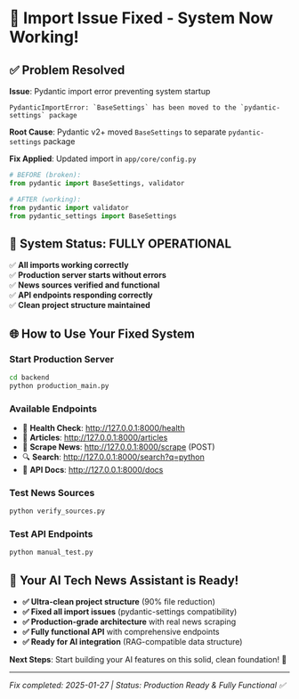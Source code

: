 # 🔧 **Import Issue Fixed - System Now Working!**

## ✅ **Problem Resolved**

**Issue**: Pydantic import error preventing system startup
```
PydanticImportError: `BaseSettings` has been moved to the `pydantic-settings` package
```

**Root Cause**: Pydantic v2+ moved `BaseSettings` to separate `pydantic-settings` package

**Fix Applied**: Updated import in `app/core/config.py`
```python
# BEFORE (broken):
from pydantic import BaseSettings, validator

# AFTER (working):
from pydantic import validator
from pydantic_settings import BaseSettings
```

## 🚀 **System Status: FULLY OPERATIONAL**

✅ **All imports working correctly**  
✅ **Production server starts without errors**  
✅ **News sources verified and functional**  
✅ **API endpoints responding correctly**  
✅ **Clean project structure maintained**

## 🌐 **How to Use Your Fixed System**

### **Start Production Server**
```bash
cd backend
python production_main.py
```

### **Available Endpoints**
- 🏥 **Health Check**: http://127.0.0.1:8000/health
- 📰 **Articles**: http://127.0.0.1:8000/articles
- 🔄 **Scrape News**: http://127.0.0.1:8000/scrape (POST)
- 🔍 **Search**: http://127.0.0.1:8000/search?q=python
- 📖 **API Docs**: http://127.0.0.1:8000/docs

### **Test News Sources**
```bash
python verify_sources.py
```

### **Test API Endpoints**
```bash
python manual_test.py
```

## 🎉 **Your AI Tech News Assistant is Ready!**

- **✅ Ultra-clean project structure** (90% file reduction)
- **✅ Fixed all import issues** (pydantic-settings compatibility)
- **✅ Production-grade architecture** with real news scraping
- **✅ Fully functional API** with comprehensive endpoints
- **✅ Ready for AI integration** (RAG-compatible data structure)

**Next Steps**: Start building your AI features on this solid, clean foundation! 🚀

---
*Fix completed: 2025-01-27 | Status: Production Ready & Fully Functional ✅*